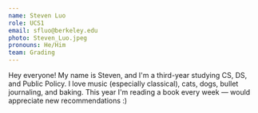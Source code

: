 ```yaml
---
name: Steven Luo
role: UCS1 
email: sfluo@berkeley.edu
photo: Steven_Luo.jpeg
pronouns: He/Him
team: Grading
---
```

Hey everyone! My name is Steven, and I'm a third-year studying CS, DS, and Public Policy. I love music (especially classical), cats, dogs, bullet journaling, and baking. This year I'm reading a book every week — would appreciate new recommendations :)